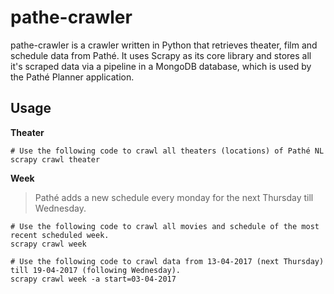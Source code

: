 # pathe-crawler
pathe-crawler is a crawler written in Python that retrieves theater, film and schedule data from Pathé. It uses Scrapy as its core library and stores all it's scraped data via a pipeline in a MongoDB database, which is used by the Pathé Planner application.
## Usage
**Theater**
```
# Use the following code to crawl all theaters (locations) of Pathé NL
scrapy crawl theater
```
**Week**
> Pathé adds a new schedule every monday for the next Thursday till Wednesday.
```
# Use the following code to crawl all movies and schedule of the most recent scheduled week. 
scrapy crawl week

# Use the following code to crawl data from 13-04-2017 (next Thursday) till 19-04-2017 (following Wednesday).
scrapy crawl week -a start=03-04-2017
```